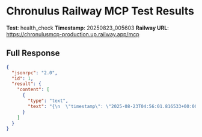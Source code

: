 # Chronulus Railway MCP Test Results

**Test**: health_check
**Timestamp**: 20250823_005603
**Railway URL**: https://chronulusmcp-production.up.railway.app/mcp


## Full Response

```json
{
  "jsonrpc": "2.0",
  "id": 1,
  "result": {
    "content": [
      {
        "type": "text",
        "text": "{\n  \"timestamp\": \"2025-08-23T04:56:01.816533+00:00\",\n  \"chronulus_sdk\": true,\n  \"api_key_configured\": true,\n  \"status\": \"healthy\",\n  \"session_id\": \"fe78ee53-f847-5429-8d54-87ffebe7e719\"\n}"
      }
    ]
  }
}
```
